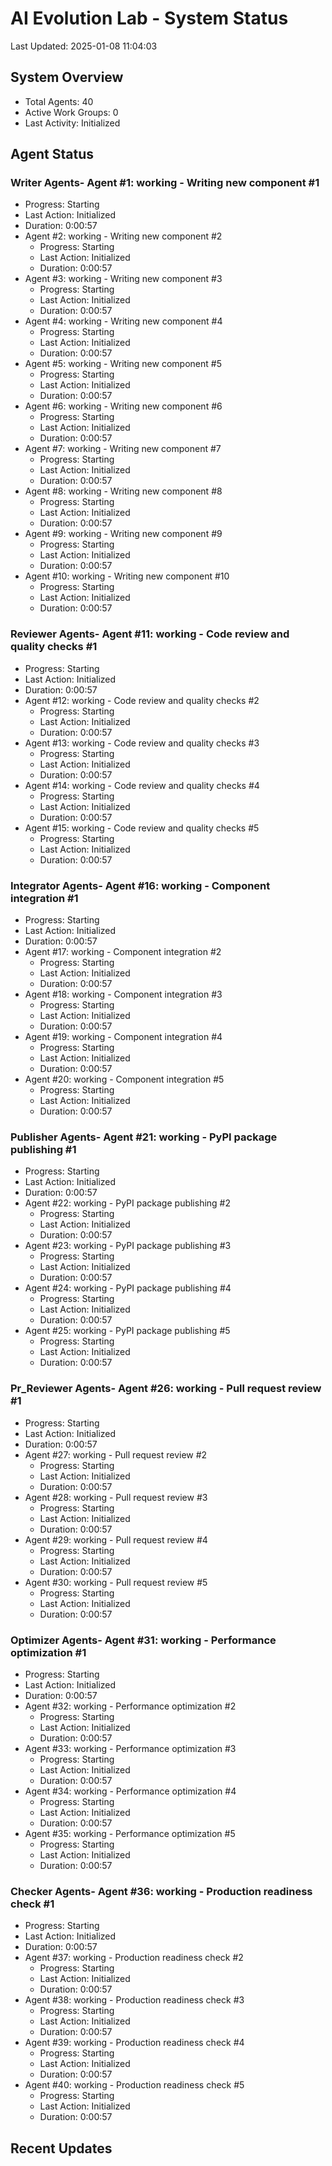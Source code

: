 # AI Evolution Lab - System Status
Last Updated: 2025-01-08 11:04:03

## System Overview
- Total Agents: 40
- Active Work Groups: 0
- Last Activity: Initialized

## Agent Status

### Writer Agents- Agent #1: working - Writing new component #1
  - Progress: Starting
  - Last Action: Initialized
  - Duration: 0:00:57
- Agent #2: working - Writing new component #2
  - Progress: Starting
  - Last Action: Initialized
  - Duration: 0:00:57
- Agent #3: working - Writing new component #3
  - Progress: Starting
  - Last Action: Initialized
  - Duration: 0:00:57
- Agent #4: working - Writing new component #4
  - Progress: Starting
  - Last Action: Initialized
  - Duration: 0:00:57
- Agent #5: working - Writing new component #5
  - Progress: Starting
  - Last Action: Initialized
  - Duration: 0:00:57
- Agent #6: working - Writing new component #6
  - Progress: Starting
  - Last Action: Initialized
  - Duration: 0:00:57
- Agent #7: working - Writing new component #7
  - Progress: Starting
  - Last Action: Initialized
  - Duration: 0:00:57
- Agent #8: working - Writing new component #8
  - Progress: Starting
  - Last Action: Initialized
  - Duration: 0:00:57
- Agent #9: working - Writing new component #9
  - Progress: Starting
  - Last Action: Initialized
  - Duration: 0:00:57
- Agent #10: working - Writing new component #10
  - Progress: Starting
  - Last Action: Initialized
  - Duration: 0:00:57

### Reviewer Agents- Agent #11: working - Code review and quality checks #1
  - Progress: Starting
  - Last Action: Initialized
  - Duration: 0:00:57
- Agent #12: working - Code review and quality checks #2
  - Progress: Starting
  - Last Action: Initialized
  - Duration: 0:00:57
- Agent #13: working - Code review and quality checks #3
  - Progress: Starting
  - Last Action: Initialized
  - Duration: 0:00:57
- Agent #14: working - Code review and quality checks #4
  - Progress: Starting
  - Last Action: Initialized
  - Duration: 0:00:57
- Agent #15: working - Code review and quality checks #5
  - Progress: Starting
  - Last Action: Initialized
  - Duration: 0:00:57

### Integrator Agents- Agent #16: working - Component integration #1
  - Progress: Starting
  - Last Action: Initialized
  - Duration: 0:00:57
- Agent #17: working - Component integration #2
  - Progress: Starting
  - Last Action: Initialized
  - Duration: 0:00:57
- Agent #18: working - Component integration #3
  - Progress: Starting
  - Last Action: Initialized
  - Duration: 0:00:57
- Agent #19: working - Component integration #4
  - Progress: Starting
  - Last Action: Initialized
  - Duration: 0:00:57
- Agent #20: working - Component integration #5
  - Progress: Starting
  - Last Action: Initialized
  - Duration: 0:00:57

### Publisher Agents- Agent #21: working - PyPI package publishing #1
  - Progress: Starting
  - Last Action: Initialized
  - Duration: 0:00:57
- Agent #22: working - PyPI package publishing #2
  - Progress: Starting
  - Last Action: Initialized
  - Duration: 0:00:57
- Agent #23: working - PyPI package publishing #3
  - Progress: Starting
  - Last Action: Initialized
  - Duration: 0:00:57
- Agent #24: working - PyPI package publishing #4
  - Progress: Starting
  - Last Action: Initialized
  - Duration: 0:00:57
- Agent #25: working - PyPI package publishing #5
  - Progress: Starting
  - Last Action: Initialized
  - Duration: 0:00:57

### Pr_Reviewer Agents- Agent #26: working - Pull request review #1
  - Progress: Starting
  - Last Action: Initialized
  - Duration: 0:00:57
- Agent #27: working - Pull request review #2
  - Progress: Starting
  - Last Action: Initialized
  - Duration: 0:00:57
- Agent #28: working - Pull request review #3
  - Progress: Starting
  - Last Action: Initialized
  - Duration: 0:00:57
- Agent #29: working - Pull request review #4
  - Progress: Starting
  - Last Action: Initialized
  - Duration: 0:00:57
- Agent #30: working - Pull request review #5
  - Progress: Starting
  - Last Action: Initialized
  - Duration: 0:00:57

### Optimizer Agents- Agent #31: working - Performance optimization #1
  - Progress: Starting
  - Last Action: Initialized
  - Duration: 0:00:57
- Agent #32: working - Performance optimization #2
  - Progress: Starting
  - Last Action: Initialized
  - Duration: 0:00:57
- Agent #33: working - Performance optimization #3
  - Progress: Starting
  - Last Action: Initialized
  - Duration: 0:00:57
- Agent #34: working - Performance optimization #4
  - Progress: Starting
  - Last Action: Initialized
  - Duration: 0:00:57
- Agent #35: working - Performance optimization #5
  - Progress: Starting
  - Last Action: Initialized
  - Duration: 0:00:57

### Checker Agents- Agent #36: working - Production readiness check #1
  - Progress: Starting
  - Last Action: Initialized
  - Duration: 0:00:57
- Agent #37: working - Production readiness check #2
  - Progress: Starting
  - Last Action: Initialized
  - Duration: 0:00:57
- Agent #38: working - Production readiness check #3
  - Progress: Starting
  - Last Action: Initialized
  - Duration: 0:00:57
- Agent #39: working - Production readiness check #4
  - Progress: Starting
  - Last Action: Initialized
  - Duration: 0:00:57
- Agent #40: working - Production readiness check #5
  - Progress: Starting
  - Last Action: Initialized
  - Duration: 0:00:57


## Recent Updates

